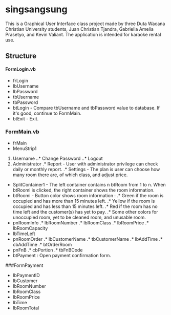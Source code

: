 # singsangsung

This is a Graphical User Interface class project made by three Duta Wacana Christian University students, Juan Christian Tjandra, Gabriella Amelia Prasetyo, and Kevin Valiant. The application is intended for karaoke rental use.

## Structure

#### FormLogin.vb
* frLogin
* lbUsername
* lbPassword
* tbUsername
* tbPassword
* btLogin - Compare tbUsername and tbPassword value to database. If it's good, continue to FormMain. 
* btExit - Exit.

### FormMain.vb
* frMain
* MenuStrip1
1. Username
..* Change Password
..* Logout
2. Administrator
.*	Report - User with administrator privilege can check daily or monthly report.
.* Settings - The plan is user can choose how many room there are, of which class, and adjust price.
* SplitContainer1 - The left container contains n btRoom from 1 to n. When btRoomi is clicked, the right container shows the room information.
* btRoomi - Button color shows room information :
.* Green if the room is occupied and has more than 15 minutes left.
.* Yellow if the room is occupied and has less than 15 minutes left.
.* Red if the room has no time left and the customer(s) has yet to pay.
.* Some other colors for unoccupied room, yet to be cleaned room, and unusable room.
* pnRoomInfo
.* lbRoomNumber
.* lbRoomClass
.* lbRoomPrice
.* lbRoomCapacity
* lbTimeLeft
* pnRoomOrder
.* lbCustomerName
.* tbCustomerName
.* lbAddTime
.* cbAddTime
.* btOrderRoom
* pnFnB
.* cbPortion
.* tbFnBCode
* btPayment : Open payment confirmation form.

###FormPayment
* lbPaymentID
* lbCustomer
* lbRoomNumber
* lbRoomClass
* lbRoomPrice
* lbTime
* lbRoomTotal